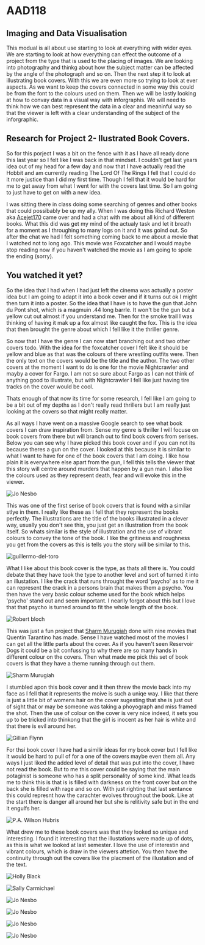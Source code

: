 # AAD118

 Imaging and Data Visualisation
 ------------------------------
 
This modual is all about use starting to look at everything with wider eyes. We are starting to look at how everything can effect the outcome of a project from the type that is used to the placing of images. We are looking into photography and thinkg about how the subject matter can be affected by the angle of the photograph and so on. Then the next step it to look at illustrating book covers. With this we are even more so trying to look at ever aspects. As we want to keep the covers connected in some way this could be from the font to the colours used on them. Then we will be lastly looking at how to convay data in a visual way with inforgraphis. We will need to think how we can best represent the data in a clear and meaninful way so that the viewer is left with a clear understanding of the subject of the inforgraphic.  
 
 
 Research for Project 2- Ilustrated Book Covers.
 -----------------------------------------------
 
 So for this porject I was a bit on the fence with it as I have all ready done this last year so I felt like I was back in that mindset. I couldn't get last years idea out of my head for a few day and now that I have actually read the Hobbit and am currently reading The Lord Of The Rings I fell that I could do it more justice than I did my first time. Though I fell that it would be hard for me to get away from what I went for with the covers last time. So I am going to just have to get on with a new idea.
 
I was sitting there in class doing some searching of genres and other books that could possibably be up my ally. When I was doing this Richard Weston aka [Acejet170](http://www.acejet170.typepad.com/) came over and had a chat with me about all kind of different books. What this did was get my mind of the actualy task and let it breath for a moment as I throughing to many logs on it and it was goind out. So after the chat we had I felt something coming back to me about a movie that I watched not to long ago. This movie was Foxcatcher and I would maybe stop reading now if you haven't watched the movie as I am going to spole the ending (sorry).

You watched it yet?
-------------------

So the idea that I had when I had just left the cinema was actually a poster idea but I am going to adapt it into a book cover and if it turns out ok I might then turn it into a poster. So the idea that I have is to have the gun that John du Pont shot, which is a magmuin .44 long barrle. It won't be the gun but a yellow cut out almost if you understand me. Then for the smoke trail I was thinking of having it mak up a fox almost like caught the fox. This is the idea that then brought the genre about which I fell like it the thriller genre.

So now that I have the genre I can now start branching out and two other covers todo. With the idea for the foxcatcher cover I felt like it should be yellow and blue as that was the colours of there wrestling outfits were. Then the only text on the covers would be the title and the author. The two other covers at the moment I want to do is one for the movie Nightcrawler and mayby a cover for Fargo. I am not so sure about Fargo as I can not think of anything good to illustrate, but with Nightcrawler I fell like just having tire tracks on the cover would be cool.

Thats enough of that now its time for some research, I fell like I am going to be a bit out of my depths as I don't really read thrillers but I am really just looking at the covers so that might really matter.

As all ways I have went on a massive Google search to see what book covers I can draw inspiration from. Sense my genre is thriller I will focuse on book covers from there but will branch out to find book covers from serises. Below you can see why I have picked this book cover and if you can not its because theres a gun on the cover. I looked at this because it is similar to what I want to have for one of the book covers that I am doing. I like how plain it is everywhere else apart from the gun, I fell this tells the viewer that this story will centre around murders that happen by a gun man. I also like the colours used as they represent death, fear and will evoke this in the viewer.

![Jo Nesbo](http://www.tatteredcover.com/files/tatteredcover/9780307960474.jpg)

This was one of the first serise of book covers that is found with a similar stlye in them. I really like these as I fell that they represent the books perfectly. The illustrations are the title of the books illustrated in a clever way, usually you don't see this, you just get an illustration from the book itself. So whats similar is the style of illustration and the use of vibrant colours to convey the tone of the book. I like the gritiness and roughness you get from the covers as this is tells you the story will be similar to this.

![guillermo-del-toro](http://www.soundonsight.org/wp-content/uploads/2013/10/guillermo-del-toro-penguin-classic.jpg)

What I like about this book cover is the type, as thats all there is. You could debate that they have took the type to another level and sort of turned it into an illustation. I like the crack that runs throught the word 'psycho' as to me it  can represent the crack in a persons brain that makes them a psycho. You then have the very basic colour scheme used for the book which helps 'psycho' stand out and seem important. I nearlly forgot about this but I love that that psycho is turned around to fit the whole length of the book. 

![Robert bloch](http://eyeondesign.aiga.org/wp-content/uploads/2014/12/Bloch-Psycho-B-1000.jpg)

This was just a fun project that [Sharm Murugiah](http://www.sharmmurugiah.com/) done with nine movies that Quentin Tarantino has made. Sense I have watched most of the movies I can get all the little parts about the cover. As if you haven't seen Reservoir Dogs it could be a bit confussing to why there are so many hands in different colour on the covers. Then what made me pick this set of book covers is that they have a theme running through out them.

![Sharm Murugiah](https://s-media-cache-ak0.pinimg.com/originals/91/6b/bb/916bbb095c423e901df75c813be8a217.jpg)

I stumbled apon this book cover and it then threw the movie back into my face as I fell that it represents the moive is such a uniqe way. I like that there is just a little bit of womens hair on the cover sugesting that she is just out of sight that or may be someone was taking a phoyograph and miss framed the shot. Then the use of colour on the cover is very nice indeed, it sets you up to be tricked into thinkong that the girl is inocent as her hair is white and that there is evil around her.

![Gillian Flynn](http://ecx.images-amazon.com/images/I/41Lg22K3ViL.jpg)

For thsi book cover I have had a similir ideas for my book cover but I fell like it would be hard to pull of for a one of the covers maybe even them all. Any ways I just liked the added level of detail that was put into the cover, I have not read the book. But to  me this cover could be saying that the main potaginist is someone who has a split personality of some kind. What leads me to think this is that is is filled with darkness on the front cover but on the back she is filled with rage and so on. With just righting that last sentance this could represnt how the carachter evolves throughout the book. Like at the start there is danger all around her but she is relitivity safe but in the end it engulfs her.

![P.A. Wilson Hubris](http://pawilson.ca/wp-content/uploads/2012/04/Hubris-Createspace-Cover-Low-Res-500x362.png)

What drew me to these book covers was that they looked so unique and interesting. I found it interesting that the illustations were made up of dots, as this is what we looked at last semester. I love the use of interestin and vibrant colours, which is draw in the viewers attetion. You then have the continuity through out the covers like the placment of the illustation and of the text. 

![Holly Black](https://mgbookreviews.files.wordpress.com/2014/05/cover-curse-workers-series.png)



![Sally Carmichael](http://www.autostraddle.com/wp-content/uploads/2012/08/Sally-Carmichael.jpg)

![Jo Nesbo](http://www.tatteredcover.com/files/tatteredcover/9780307960474.jpg)

![Jo Nesbo](http://www.tatteredcover.com/files/tatteredcover/9780307960474.jpg)

![Jo Nesbo](http://www.tatteredcover.com/files/tatteredcover/9780307960474.jpg)

![Jo Nesbo](http://www.tatteredcover.com/files/tatteredcover/9780307960474.jpg)
